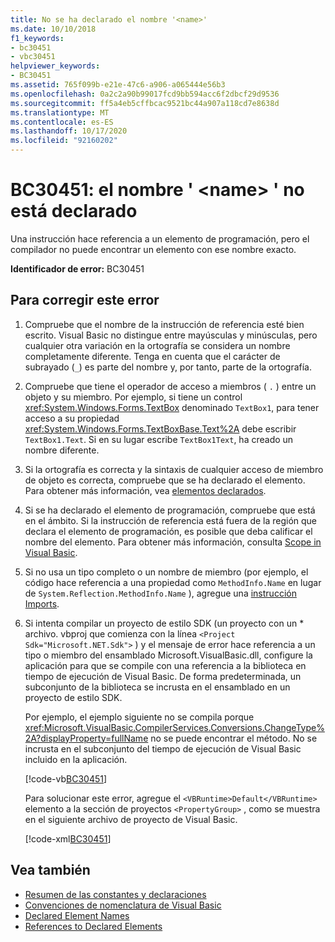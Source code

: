 ```yaml
---
title: No se ha declarado el nombre '<name>'
ms.date: 10/10/2018
f1_keywords:
- bc30451
- vbc30451
helpviewer_keywords:
- BC30451
ms.assetid: 765f099b-e21e-47c6-a906-a065444e56b3
ms.openlocfilehash: 0a2c2a90b99017fcd9bb594acc6f2dbcf29d9536
ms.sourcegitcommit: ff5a4eb5cffbcac9521bc44a907a118cd7e8638d
ms.translationtype: MT
ms.contentlocale: es-ES
ms.lasthandoff: 10/17/2020
ms.locfileid: "92160202"
---
```

# <a name="bc30451-name-name-is-not-declared"></a>BC30451: el nombre ' \<name> ' no está declarado

Una instrucción hace referencia a un elemento de programación, pero el compilador no puede encontrar un elemento con ese nombre exacto.

 **Identificador de error:** BC30451

## <a name="to-correct-this-error"></a>Para corregir este error

1. Compruebe que el nombre de la instrucción de referencia esté bien escrito. Visual Basic no distingue entre mayúsculas y minúsculas, pero cualquier otra variación en la ortografía se considera un nombre completamente diferente. Tenga en cuenta que el carácter de subrayado (`_`) es parte del nombre y, por tanto, parte de la ortografía.

2. Compruebe que tiene el operador de acceso a miembros ( `.` ) entre un objeto y su miembro. Por ejemplo, si tiene un control <xref:System.Windows.Forms.TextBox> denominado `TextBox1`, para tener acceso a su propiedad <xref:System.Windows.Forms.TextBoxBase.Text%2A> debe escribir `TextBox1.Text`. Si en su lugar escribe `TextBox1Text`, ha creado un nombre diferente.

3. Si la ortografía es correcta y la sintaxis de cualquier acceso de miembro de objeto es correcta, compruebe que se ha declarado el elemento. Para obtener más información, vea [elementos declarados](../../programming-guide/language-features/declared-elements/index.md).

4. Si se ha declarado el elemento de programación, compruebe que está en el ámbito. Si la instrucción de referencia está fuera de la región que declara el elemento de programación, es posible que deba calificar el nombre del elemento. Para obtener más información, consulta [Scope in Visual Basic](../../programming-guide/language-features/declared-elements/scope.md).

5. Si no usa un tipo completo o un nombre de miembro (por ejemplo, el código hace referencia a una propiedad como `MethodInfo.Name` en lugar de `System.Reflection.MethodInfo.Name` ), agregue una [instrucción Imports](../statements/imports-statement-net-namespace-and-type.md).

6. Si intenta compilar un proyecto de estilo SDK (un proyecto con un \* archivo. vbproj que comienza con la línea `<Project Sdk="Microsoft.NET.Sdk">` ) y el mensaje de error hace referencia a un tipo o miembro del ensamblado Microsoft.VisualBasic.dll, configure la aplicación para que se compile con una referencia a la biblioteca en tiempo de ejecución de Visual Basic. De forma predeterminada, un subconjunto de la biblioteca se incrusta en el ensamblado en un proyecto de estilo SDK.

   Por ejemplo, el ejemplo siguiente no se compila porque <xref:Microsoft.VisualBasic.CompilerServices.Conversions.ChangeType%2A?displayProperty=fullName> no se puede encontrar el método. No se incrusta en el subconjunto del tiempo de ejecución de Visual Basic incluido en la aplicación.

   [!code-vb[BC30451](~/samples/snippets/visualbasic/language-reference/error-messages/bc30451/program1.vb?highlight=7)]

   Para solucionar este error, agregue el `<VBRuntime>Default</VBRuntime>` elemento a la sección de proyectos `<PropertyGroup>` , como se muestra en el siguiente archivo de proyecto de Visual Basic.

   [!code-xml[BC30451](~/samples/snippets/visualbasic/language-reference/error-messages/bc30451/vbruntime.vbproj?highlight=6)]

## <a name="see-also"></a>Vea también

- [Resumen de las constantes y declaraciones](../keywords/declarations-and-constants-summary.md)
- [Convenciones de nomenclatura de Visual Basic](../../programming-guide/program-structure/naming-conventions.md)
- [Declared Element Names](../../programming-guide/language-features/declared-elements/declared-element-names.md)
- [References to Declared Elements](../../programming-guide/language-features/declared-elements/references-to-declared-elements.md)
